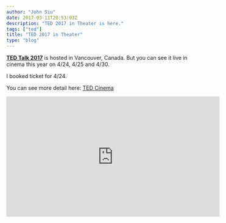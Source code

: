 ```yaml
---
author: "John Siu"
date: 2017-03-11T20:53:03Z
description: "TED 2017 in Theater is here."
tags: ["ted"]
title: "TED 2017 in Theater"
type: "blog"
---
```


**[TED Talk 2017](http://www.ted.com)** is hosted in Vancouver, Canada. But you can see it live in cinema this year on 4/24, 4/25 and 4/30.
<!--more-->

I booked ticket for 4/24.

You can see more detail here: [TED Cinema](//tedcinema.com)

<iframe width="560" height="315" src="https://www.youtube.com/embed/frwwE9PCILU?rel=0" frameborder="0" allowfullscreen></iframe>
